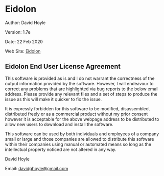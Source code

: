 # Eidolon

Author:   David Hoyle

Version:  1.7e

Date:     22 Feb 2020

Web Site: [Eidolon](https://github.com/DGH2112/Eidolon-Public-)

## Eidolon End User License Agreement

This software is provided as is and I do not warrant the correctness of the output information provided by the software. However, I will endeavour to correct any problems that are highlighted via bug reports to the below email address. Please provide any relevant files and a set of steps to produce the issue as this will make it quicker to fix the issue.

It is expressly forbidden for this software to be modified, disassembled, distributed freely or as a commercial product without my prior consent however it is acceptable for the above webpage address to be distributed to allow new users to download and install the software.

This software can be used by both individuals and employees of a company small or large and those companies are allowed to distribute this software within their companies using manual or automated means so long as the intellectual property noticed are not altered in any way.

David Hoyle

Email: davidghoyle@gmail.com
